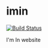 # imin

[![Build Status](https://travis-ci.org/tomidelaj/imin.svg?branch=master)](https://travis-ci.org/tomidelaj/imin)

I'm In website
